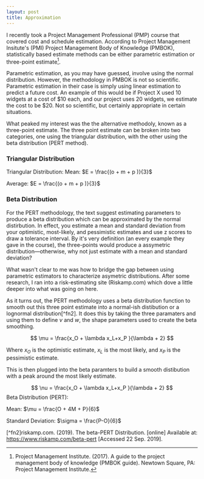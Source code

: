 ```yaml
---
layout: post
title: Approximation
---
```


I recently took a Project Management Professional (PMP) course that covered cost and schedule estimation. According to Project Management Insitute's (PMI) Project Management Body of Knowledge (PMBOK), statistically based estimate methods can be either parametric estimation or three-point estimate[^fn1].

Parametric estimation, as you may have guessed, involve using the normal distribution. However, the methodology in PMBOK is not so scientific. Parametric estimation in their case is simply using linear estimation to predict a future cost. An example of this would be if Project X used $10$ widgets at a cost of $\$10$ each, and our project uses $20$ widgets, we estimate the cost to be $\$20$. Not so scientific, but certainly appropriate in certain situations.

What peaked my interest was the the alternative methodoly, known as a three-point estimate. The three point estimate can be broken into two categories, one using the triangular distribution, with the other using the beta distribution (PERT method).

### Triangular Distribution

Triangular Distribution: 
Mean: 
$E = \frac{(o + m + p )}{3}$

Average: 
$E = \frac{(o + m + p )}{3}$

### Beta Distribution
For the PERT methodology, the text suggest estimating parameters to produce a beta distribution which can be approximated by the normal distirbution. In effect, you estimate a mean and standard deviation from your optimistic, most-likely, and pessimistic estimates and use z scores to draw a tolerance interval. By it's very definition (an every example they gave in the course), the three-points would produce a assymetric distribution—otherwise, why not just estimate with a mean and standard deviation? 

What wasn't clear to me was how to bridge the gap between using parametric estimators to characterize asymetric distributions. After some research, I ran into a risk-estimating site (Riskamp.com) which dove a little deeper into what was going on here.

As it turns out, the PERT methodology uses a beta distribution function to smooth out this three point estimate into a normal-ish distibution or a lognormal distribution[^fn2]. It does this by taking the three paramaters and using them to define $\nu$ and $w$, the shape parameters used to create the beta smoothing.

$$ \mu = \frac{x_O + \lambda x_L+x_P }{\lambda + 2} $$

Where $x_O$ is the optimistic estimate, $x_L$ is the most likely, and $x_P$ is the pessimistic estimate.

This is then plugged into the beta paramters to build a smooth distibution with a peak around the most likely estimate.

$$ \nu = \frac{x_O + \lambda x_L+x_P }{\lambda + 2} $$
Beta Distribution (PERT): 

Mean: $\mu = \frac{O + 4M + P}{6}$

Standard Deviation: $\sigma = \frac{P-O}{6}$

[^fn1]: Project Management Institute. (2017). A guide to the project management body of knowledge (PMBOK guide). Newtown Square, PA: Project Management Institute.

[^fn2]riskamp.com. (2019). The beta-PERT Distribution. [online] Available at: https://www.riskamp.com/beta-pert [Accessed 22 Sep. 2019].